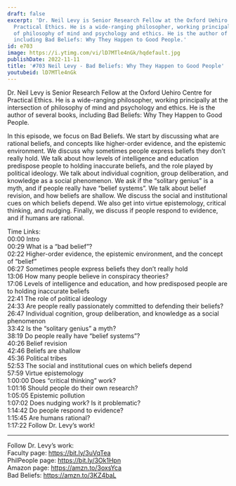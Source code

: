```yaml
---
draft: false
excerpt: 'Dr. Neil Levy is Senior Research Fellow at the Oxford Uehiro Centre for
  Practical Ethics. He is a wide-ranging philosopher, working principally at the intersection
  of philosophy of mind and psychology and ethics. He is the author of several books,
  including Bad Beliefs: Why They Happen to Good People.'
id: e703
image: https://i.ytimg.com/vi/lD7MTle4nGk/hqdefault.jpg
publishDate: 2022-11-11
title: '#703 Neil Levy - Bad Beliefs: Why They Happen to Good People'
youtubeid: lD7MTle4nGk
---
```

Dr. Neil Levy is Senior Research Fellow at the Oxford Uehiro Centre for Practical Ethics. He is a wide-ranging philosopher, working principally at the intersection of philosophy of mind and psychology and ethics. He is the author of several books, including Bad Beliefs: Why They Happen to Good People.

In this episode, we focus on Bad Beliefs. We start by discussing what are rational beliefs, and concepts like higher-order evidence, and the epistemic environment. We discuss why sometimes people express beliefs they don’t really hold. We talk about how levels of intelligence and education predispose people to holding inaccurate beliefs, and the role played by political ideology. We talk about individual cognition, group deliberation, and knowledge as a social phenomenon. We ask if the “solitary genius” is a myth, and if people really have “belief systems”. We talk about belief revision, and how beliefs are shallow. We discuss the social and institutional cues on which beliefs depend. We also get into virtue epistemology, critical thinking, and nudging. Finally, we discuss if people respond to evidence, and if humans are rational.

Time Links:  
00:00 Intro  
00:29  What is a “bad belief”?  
02:22  Higher-order evidence, the epistemic environment, and the concept of “belief”  
06:27  Sometimes people express beliefs they don’t really hold  
13:06  How many people believe in conspiracy theories?  
17:06  Levels of intelligence and education, and how predisposed people are to holding inaccurate beliefs  
22:41  The role of political ideology  
24:33  Are people really passionately committed to defending their beliefs?  
26:47  Individual cognition, group deliberation, and knowledge as a social phenomenon  
33:42  Is the “solitary genius” a myth?  
38:19  Do people really have “belief systems”?  
40:26  Belief revision  
42:46  Beliefs are shallow  
45:36  Political tribes  
52:53  The social and institutional cues on which beliefs depend  
57:59  Virtue epistemology  
1:00:00 Does “critical thinking” work?  
1:01:16  Should people do their own research?  
1:05:05  Epistemic pollution  
1:07:02  Does nudging work? Is it problematic?  
1:14:42  Do people respond to evidence?  
1:15:45  Are humans rational?  
1:17:22  Follow Dr. Levy’s work!

---

Follow Dr. Levy’s work:  
Faculty page: https://bit.ly/3uVqTea  
PhilPeople page: https://bit.ly/3Ok1Hpn  
Amazon page: https://amzn.to/3oxsYca  
Bad Beliefs: https://amzn.to/3KZ4baL
